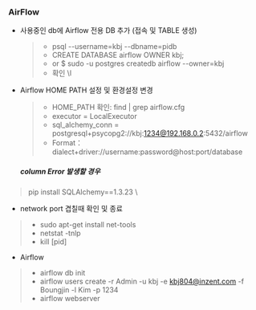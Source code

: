 ### AirFlow


- 사용중인 db에 Airflow 전용 DB 추가 (접속 및 TABLE 생성)
  > - psql --username=kbj --dbname=pidb
  > - CREATE DATABASE airflow OWNER kbj;
  > - or $ sudo -u postgres createdb airflow --owner=kbj
  > - 확인 \l
- Airflow HOME PATH 설정 및 환경설정 변경
  > - HOME_PATH 확인: find | grep airflow.cfg
  > - executor = LocalExecutor
  > - sql_alchemy_conn = postgresql+psycopg2://kbj:1234@192.168.0.2:5432/airflow
  > - Format： dialect+driver://username:password@host:port/database

  ##### column Error 발생할 경우
> pip install SQLAlchemy==1.3.23 \

- network port 겹칠때 확인 및 종료
> - sudo apt-get install net-tools
> - netstat -tnlp
> - kill [pid]

- Airflow
> - airflow db init
> - airflow users create -r Admin -u kbj -e kbj804@inzent.com -f Boungjin -l Kim -p 1234
> - airflow webserver